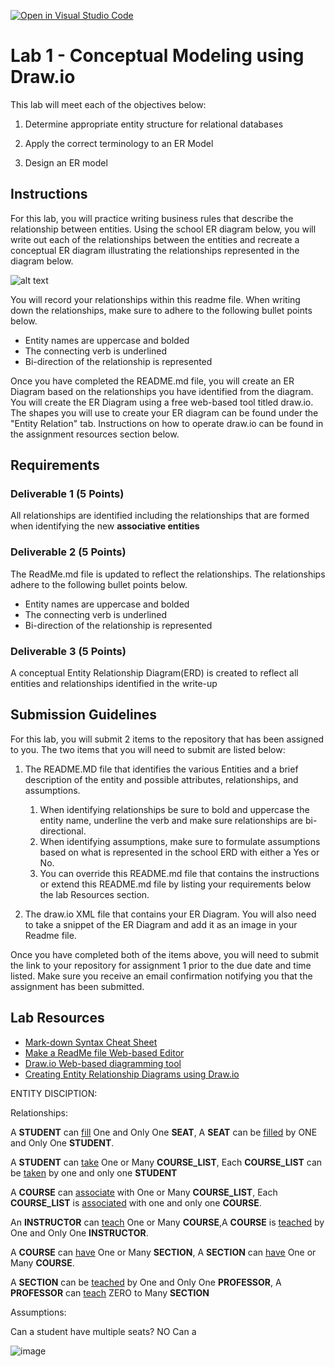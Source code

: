 [![Open in Visual Studio Code](https://classroom.github.com/assets/open-in-vscode-c66648af7eb3fe8bc4f294546bfd86ef473780cde1dea487d3c4ff354943c9ae.svg)](https://classroom.github.com/online_ide?assignment_repo_id=9257888&assignment_repo_type=AssignmentRepo)
# Lab 1 - Conceptual Modeling using Draw.io
This lab will meet each of the objectives below:
1. Determine appropriate entity structure for relational databases

2. Apply the correct terminology to an ER Model

3. Design an ER model

## Instructions
For this lab, you will practice writing business rules that describe the relationship between entities.  Using the school ER diagram below, you will write out each of the relationships between the entities and recreate a conceptual ER diagram illustrating the relationships represented in the diagram below.

![alt text](https://instructorc.github.io/site/home/images/school_ERD.PNG)

You will record your relationships within this readme file.  When writing down the relationships, make sure to adhere to the following bullet points below.
- Entity names are uppercase and bolded
- The connecting verb is underlined
- Bi-direction of the relationship is represented


Once you have completed the README.md file, you will create an ER Diagram based on the relationships you have identified from the diagram. You will create the ER Diagram using a free web-based tool titled draw.io.  The shapes you will use to create your ER diagram can be found under the "Entity Relation" tab.  Instructions on how to operate draw.io can be found in the assignment resources section below.

## Requirements

### Deliverable 1 (5 Points)
All relationships are identified including the relationships that are formed when identifying the new **associative entities**


### Deliverable 2 (5 Points)
The ReadMe.md file is updated to reflect the relationships. The relationships adhere to the following bullet points below.
- Entity names are uppercase and bolded
- The connecting verb is underlined
- Bi-direction of the relationship is represented


### Deliverable 3 (5 Points)
A conceptual Entity Relationship Diagram(ERD) is created to reflect all entities and relationships identified in the write-up

## Submission Guidelines

For this lab, you will submit 2 items to the repository that has been assigned to you.  The two items that you will need to submit are listed below: 
1. The README.MD file that identifies the various Entities and a brief description of the entity and possible attributes, relationships, and assumptions. 
   1. When identifying relationships be sure to bold and uppercase the entity name, underline the verb and make sure relationships are bi-directional. 
   2. When identifying assumptions, make sure to formulate assumptions based on what is represented in the school ERD with either a Yes or No. 
   3. You can override this README.md file that contains the instructions or extend this README.md file by listing your requirements below the lab Resources section.

2. The draw.io XML file that contains your ER Diagram.  You will also need to take a snippet of the ER Diagram and add it as an image in your Readme file.

Once you have completed both of the items above, you will need to submit the link to your repository for assignment 1 prior to the due date and time listed.  Make sure you receive an email confirmation notifying you that the assignment has been submitted.


## Lab Resources
- [Mark-down Syntax Cheat Sheet](https://enterprise.github.com/downloads/en/markdown-cheatsheet.pdf)
- [Make a ReadMe file Web-based Editor](https://www.makeareadme.com/)
- [Draw.io Web-based diagramming tool](https://app.diagrams.net/)
- [Creating Entity Relationship Diagrams using Draw.io](https://www.youtube.com/watch?v=lAtCySGDD48)


ENTITY DISCIPTION:


Relationships:

A __STUDENT__ can <ins>fill</ins> One and Only One __SEAT__, A __SEAT__ can be <ins>filled</ins> by ONE and Only One __STUDENT__.

A __STUDENT__ can <ins>take</ins> One or Many __COURSE_LIST__, Each __COURSE_LIST__ can be <ins>taken</ins> by one and only one __STUDENT__

A __COURSE__ can <ins>associate</ins> with One or Many __COURSE_LIST__, Each __COURSE_LIST__ is <ins>associated</ins> with one and only one __COURSE__.


An __INSTRUCTOR__ can <ins>teach</ins> One or Many __COURSE__,A __COURSE__ is  <ins>teached</ins> by One and Only One __INSTRUCTOR__.

A __COURSE__ can <ins>have</ins> One or Many __SECTION__, A __SECTION__ can <ins>have</ins> One or Many __COURSE__.

A __SECTION__ can be <ins>teached</ins> by One and Only One __PROFESSOR__, A __PROFESSOR__ can <ins>teach</ins> ZERO to Many __SECTION__




 Assumptions:
 
 Can a student have multiple seats? NO
 Can a 


![image](https://user-images.githubusercontent.com/117416929/200690599-544224c4-e1a5-4fb0-8778-ecf129a9de69.png)


